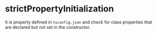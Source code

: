 # strictPropertyInitialization

It is property defined in `tsconfig.json` and check for class properties that are declared but not set in the constructor.

